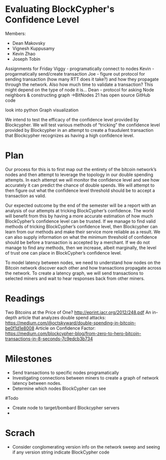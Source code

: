 # Evaluating BlockCypher's Confidence Level

Members:
*  Dean Makovsky
*  Vignesh Kuppusamy
*  Kevin Zhao
*  Joseph Tobin

Assignments for Friday
Viggy - programatically connect to nodes
Kevin - progarmatically send/create transaction
Joe - figure out protocol for sending transaction (how many RTT does it take?) and how they propagate through the network.  Also how much time to validate a transaction?  This might depend on the type of node it is...
Dean - protocol for asking Node neighbors & constructing graph
 ->BitNodes 21 has open source GitHub code

look into python Graph visualization


We intend to test the efficacy of the confidence level provided by Blockcypher. We will test various methods of “tricking” the confidence level provided by Blockcypher in an attempt to create a fraudulent transaction that Blockcypher recognizes as having a high confidence level.  
  
# Plan

Our process for this is to first map out the entirety of the bitcoin network’s nodes and then attempt to leverage the topology in our double spending attempts. In each attempt we will monitor the confidence level and see how accurately it can predict the chance of double spends. We will attempt to then figure out what the confidence level threshold should be to accept a transaction as valid.

Our expected outcome by the end of the semester will be a report with an analysis of our attempts at tricking BlockCypher’s confidence.  The world will benefit from this by having a more accurate estimation of how much BlockCypher’s confidence level can be trusted. If we manage to find valid methods of tricking BlockCypher’s confidence level, then Blockcypher can learn from our methods and make their service more reliable as a result. We can also supply information on what the minimum threshold of confidence should be before a transaction is accepted by a merchant. If we do not manage to find any methods, then we increase, albeit marginally, the level of trust one can place in BlockCypher’s confidence level.

To model latency between nodes, we need to understand how nodes on the Bitcoin network discover each other and how transactions propagate across the network.  To create a latency graph, we will send transactions to selected miners and wait to hear responses back from other miners.

# Readings

Two Bitcoins at the Price of One? http://eprint.iacr.org/2012/248.pdf
An in-depth article that analyzes double spend attacks: https://medium.com/@octskyward/double-spending-in-bitcoin-be0f1d1e8008
Article on Confidence Factor: https://medium.com/blockcypher-blog/from-zero-to-hero-bitcoin-transactions-in-8-seconds-7c9edcb3b734

# Milestones
*  Send transactions to specific nodes programatically
*  Investigating connections between miners to create a graph of network latency between nodes.  
*  Determine which nodes BlockCypher can see


#Todo
* Create node to target/bombard Blockcypher servers
* 

# Scrach
*  Consider conglomerating version info on the network sweep and seeing if any version string indicate BlockCypher code
